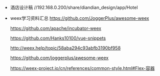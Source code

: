 - 酒店设计稿 //192.168.0.200/share/diandian_design/app/Hotel

- weex学习资料汇总 
    https://github.com/JoggerPlus/awesome-weex

    https://github.com/apache/incubator-weex
    
    https://github.com/Hanks10100/vue-snippets
    
    http://weex.help/topic/58aba294c93abfb3190bf958
    
    https://github.com/joggerplus/awesome-weex
    
    https://weex-project.io/cn/references/common-style.html#Flex-容器
